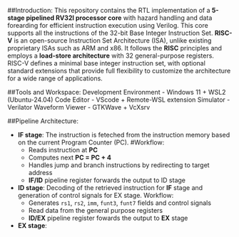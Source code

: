 ##Introduction:
This repository contains the RTL implementation of a **5-stage pipelined RV32I processor core** with hazard handling and data forearding for efficient instruction execution using Verilog. This core supports all the instructions of the 32-bit Base Integer Instruction Set. **RISC-V** is an open-source Instruction Set Architecture (ISA), unlike existing proprietary ISAs such as ARM and x86. It follows the **RISC** principles and employs a **load-store architecture** with 32 general-purpose registers. RISC-V defines a minimal base integer instruction set, with optional standard extensions that provide full flexibility to customize the architecture for a wide range of applications.

##Tools and Workspace:
Development Environment - Windows 11 + WSL2 (Ubuntu-24.04)
Code Editor - VScode + Remote-WSL extension
Simulator - Verilator 
Waveform Viewer - GTKWave + VcXsrv

##Pipeline Architecture:
- **IF stage**:
       The instruction is feteched from the instruction memory based on the current Program Counter (PC).
   #Workflow:
   - Reads instruction at **PC**
   - Computes next **PC = PC + 4** 
   - Handles jump and branch instructions by redirecting to target address
   - **IF/ID** pipeline register forwards the output to ID stage
- **ID stage**:
      Decoding of the retrieved instruction for **IF** stage and generation of control signals for EX stage.
  Workflow:
  - Generates `rs1`, `rs2`, `imm`, `funt3`, `funt7` fields and control signals
  - Read data from the general purpose registers
  - **ID/EX** pipeline register fowards the output to **EX** stage
- **EX stage**:
      
